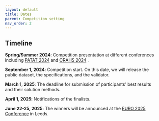 ```yaml
---
layout: default
title: Dates
parent: Competition setting
nav_order: 2
---
```


## Timeline


**Spring/Summer 2024**: Competition presentation at different conferences including [PATAT 2024](https://patatconference2024.dtu.dk/)
and [ORAHS 2024](https://orahs2024.di.unito.it/) .

**September 1, 2024**: Competition start. On this date, we will
release the public dataset, the specifications, and the validator.

**March 1, 2025**: The deadline for submission of participants'
best results and their solution methods.

**April 1, 2025**: Notifications of the
finalists.

**June 22-25, 2025**: The winners will be
announced at the [EURO 2025 Conference](https://euro2025leeds.uk/) in Leeds.